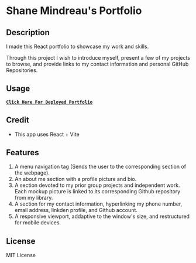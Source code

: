 # Shane Mindreau's Portfolio

## Description

I made this React portfolio to showcase my work and skills.

Through this project I wish to introduce myself, present a few of my projects to browse, and provide links to my contact information and personal GitHub Repositories.

## Usage

**[`Click Here For Deployed Portfolio`]()**

## Credit

- This app uses React + Vite


## Features

1. A menu navigation tag (Sends the user to the corresponding section of the webpage).
2. An about me section with a profile picture and bio.
3. A section devoted to my prior group projects and independent work. Each mockup picture is linked to its corresponding Github repository from my library.
4. A section for my contact information, hyperlinking my phone number, email address, linkden profile, and Github account.
5. A responsive viewport, addaptive to the window's size, and restructured for mobile devices.

## License

MIT License